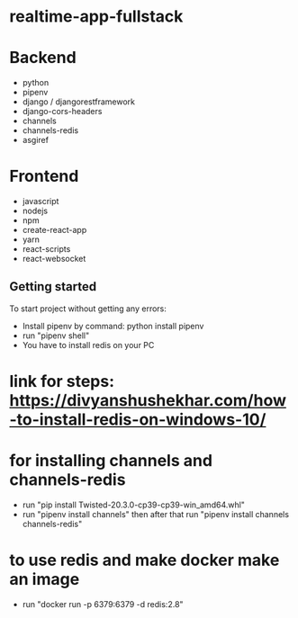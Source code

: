 # realtime-app-fullstack

# Backend

- python
- pipenv
- django / djangorestframework
- django-cors-headers
- channels
- channels-redis
- asgiref

# Frontend

- javascript
- nodejs
- npm
- create-react-app
- yarn
- react-scripts
- react-websocket

## Getting started

To start project without getting any errors:

- Install pipenv by command: python install pipenv
- run "pipenv shell"
- You have to install redis on your PC

# link for steps: https://divyanshushekhar.com/how-to-install-redis-on-windows-10/

# for installing channels and channels-redis

- run "pip install Twisted-20.3.0-cp39-cp39-win_amd64.whl"
- run "pipenv install channels" then after that run "pipenv install channels channels-redis"

# to use redis and make docker make an image

- run "docker run -p 6379:6379 -d redis:2.8"
